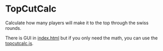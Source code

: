 # TopCutCalc
Calculate how many players will make it to the top through the swiss rounds.

There is GUI in [index.html](./index.html) but if you only need the math, you can use the [topcutcalc.js](./topcutcalc.js).
